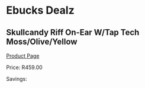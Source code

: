 
# Ebucks Dealz
## Skullcandy Riff On-Ear W/Tap Tech Moss/Olive/Yellow
[Product Page](https://www.ebucks.com/web/shop/productSelected.do?prodId=1061124321&catId=1048640943)

Price: R459.00

Savings: 


	